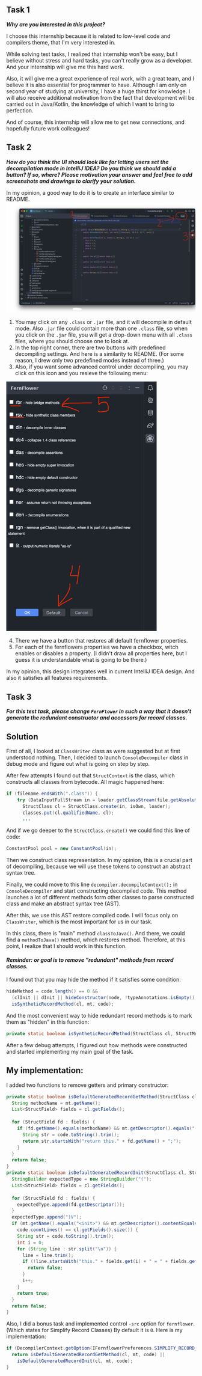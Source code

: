 ## Task 1
**_Why are you interested in this project?_**

I choose this internship because it is related to low-level code and compilers theme, that I'm very interested in.

While solving test tasks, I realized that internship won't be easy, but I believe without stress and hard tasks, 
you can't really grow as a developer. 
And your internship will give me this hard work.

Also, it will give me a great experience of real work, with a great team, 
and I believe it is also essential for programmer to have.
Although I am only on second year of studying at university, I have a huge thirst for knowledge.
I will also receive additional motivation from the fact that development will be carried out in Java/Kotlin,
the knowledge of which I want to bring to perfection.

And of course, this internship will allow me to get new connections, and hopefully future work colleagues!

## Task 2 
**_How do you think the UI should look like for letting users set the decompilation mode in
IntelliJ IDEA? Do you think we should add a button? If so, where? Please motivation your answer and
feel free to add screenshots and drawings to clarify your solution._**

In my opinion, a good way to do it is to create an interface similar to README. 
![Something went wrong!](images/mainPage.png)
1. You may click on any `.class` or `.jar` file, and it will decompile in default mode.
Also `.jar` file could contain more than one `.class` file, so when you click on the `.jar` file,
you will get a drop-down menu with all `.class` files, where you should choose one to look at.
2. In the top right corner, there are two buttons with predefined decompiling settings. 
And here is a similarity to README.
   (For some reason, I drew only two predefined modes instead of three.)
3. Also, if you want some advanced control under decompiling, you may click on this icon and you resieve
the following menu: 

<img src="images/menu.png" width=400px>

4. There we have a button that restores all default fernflower properties.
5. For each of the fernflowers properties we have a checkbox, witch enables or disables a property.
   (I didn't draw all properties here, but I guess it is understandable what is going to be there.)

In my opinion, this design integrates well in current IntelliJ IDEA design. And also it satisfies all
features requirements.

## Task 3
**_For this test task, please change `FernFlower` in such a way that it doesn't generate
the redundant constructor and accessors for record classes._**
## Solution
First of all, I looked at `ClassWriter` class as were suggested but 
at first understood nothing. Then, I decided to launch `ConsoleDecompiler` class
in debug mode and figure out what is going on step by step.

After few attempts I found out that `StructContext` is the class, which constructs
all classes from bytecode. All magic happened here:
```java
if (filename.endsWith(".class")) {
    try (DataInputFullStream in = loader.getClassStream(file.getAbsolutePath(), null)) {
      StructClass cl = StructClass.create(in, isOwn, loader);
      classes.put(cl.qualifiedName, cl);
      ...
```
And if we go deeper to the `StructClass.create()` we could find 
this line of code: 
```java
ConstantPool pool = new ConstantPool(in);
```
Then we construct class representation. 
In my opinion, this is a crucial part of decompiling, because we will use these tokens to construct 
an abstract syntax tree.

Finally, we could move to this line `decompiler.decompileContext();` 
in `ConsoleDecompiler` and start constructing decompiled code. This method
launches a lot of different methods form other classes to parse constructed class and 
make an abstract syntax tree (AST).

After this, we use this AST restore compiled code. I will focus only on `ClassWriter`,
which is the most important for us in our task.

In this class, there is "main" method `classToJava()`. And there, we could find a 
`methodToJava()` method, which restores method. Therefore, at this point, 
I realize that I should work in this function.

#### _Reminder: or goal is to remove "redundant" methods from record classes._

I found out that you may hide the method if it satisfies some condition: 
```java
hideMethod = code.length() == 0 &&
  (clInit || dInit || hideConstructor(node, !typeAnnotations.isEmpty(), init, throwsExceptions, paramCount, flags)) ||
  isSyntheticRecordMethod(cl, mt, code);
```
And the most convenient way to hide redundant record methods is to mark them as "hidden"
in this function: 
```java
private static boolean isSyntheticRecordMethod(StructClass cl, StructMethod mt, TextBuffer code)
```
After a few debug attempts, I figured out how methods were constructed and started implementing my
main goal of the task.
## My implementation:
I added two functions to remove getters and primary constructor:
```java
private static boolean isDefaultGeneratedRecordGetMethod(StructClass cl, StructMethod mt, TextBuffer code) {
  String methodName = mt.getName();
  List<StructField> fields = cl.getFields();

  for (StructField fd : fields) {
    if (fd.getName().equals(methodName) && mt.getDescriptor().equals("()" + fd.getDescriptor()) && code.countLines() == 1) {
      String str = code.toString().trim();
      return str.startsWith("return this." + fd.getName() + ";");
    }
  }
  return false;
}
private static boolean isDefaultGeneratedRecordInit(StructClass cl, StructMethod mt, TextBuffer code) {
  StringBuilder expectedType = new StringBuilder("(");
  List<StructField> fields = cl.getFields();

  for (StructField fd : fields) {
    expectedType.append(fd.getDescriptor());
  }
  expectedType.append(")V");
  if (mt.getName().equals("<init>") && mt.getDescriptor().contentEquals(expectedType) &&
    code.countLines() == cl.getFields().size()) {
    String str = code.toString().trim();
    int i = 0;
    for (String line : str.split("\n")) {
      line = line.trim();
      if (!line.startsWith("this." + fields.get(i) + " = " + fields.get(i) + ";")) {
        return false;
      }
      i++;
    }
    return true;
  }
  return false;
}
```
Also, I did a bonus task and implemented control `-src` option for `fernflower`.
(Which states for Simplify Record Classes) By default it is `0`.
Here is my implementation:
```java
if (DecompilerContext.getOption(IFernflowerPreferences.SIMPLIFY_RECORD_CLASSES)) {
  return isDefaultGeneratedRecordGetMethod(cl, mt, code) ||
    isDefaultGeneratedRecordInit(cl, mt, code);
}
```


